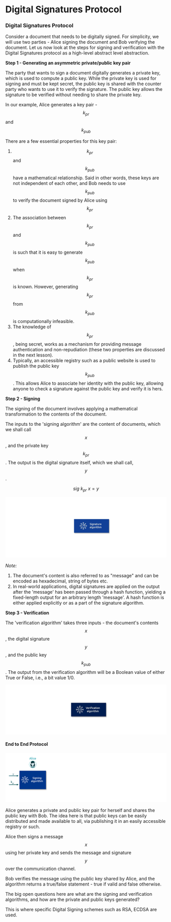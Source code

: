 # Digital Signatures Protocol

### Digital Signatures Protocol

Consider a document that needs to be digitally signed. For simplicity, we will use two parties - Alice signing the document and Bob verifying the document. Let us now look at the steps for signing and verification with the Digital Signatures protocol as a high-level abstract level abstraction.

**Step 1 - Generating an asymmetric private/public key pair**

The party that wants to sign a document digitally generates a private key, which is used to compute a public key. While the private key is used for signing and must be kept secret, the public key is shared with the counter party who wants to use it to verify the signature. The public key allows the signature to be verified without needing to share the private key.

In our example, Alice generates a key pair - $$k_{pr}$$and $$k_{pub}$$

There are a few essential properties for this key pair:

1. $$k_{pr}$$ and $$k_{pub}$$ have a mathematical relationship. Said in other words, these keys are not independent of each other, and Bob needs to use $$k_{pub}$$ to verify the document signed by Alice using $$k_{pr}$$
2. The association between $$k_{pr}$$ and $$k_{pub}$$ is such that it is easy to generate $$k_{pub}$$ when $$k_{pr}$$ is known. However, generating $$k_{pr}$$ from $$k_{pub}$$ is computationally infeasible.&#x20;
3. The knowledge of $$k_{pr}$$, being secret, works as a mechanism for providing message authentication and non-repudiation (these two properties are discussed in the next lesson).
4. Typically, an accessible registry such as a public website is used to publish the public key $$k_{pub}$$. This allows Alice to associate her identity with the public key, allowing anyone to check a signature against the public key and verify it is hers.

**Step 2 - Signing**&#x20;

The signing of the document involves applying a mathematical transformation to the contents of the document.

The inputs to the 'signing algorithm' are the content of documents, which we shall call $$x$$, and the private key $$k_{pr}$$. The output is the digital signature itself, which we shall call, $$y$$.

$$sig \ k_{pr}\ x = y$$&#x20;

![](../.gitbook/assets/BSVA-DigitalSignatures-Chapter1-Image001.gif)

_Note:_

1. The document's content is also referred to as "message" and can be encoded as hexadecimal, string of bytes etc.
2. In real-world applications, digital signatures are applied on the output after the 'message' has been passed through a hash function, yielding a fixed-length output for an arbitrary length 'message'. A hash function is either applied explicitly or as a part of the signature algorithm.

**Step 3 - Verification**

The 'verification algorithm' takes three inputs - the document's contents $$x$$, the digital signature $$y$$, and the public key $$k_{pub}$$. The output  from the verification algorithm will be a Boolean value of either True or False, i.e., a bit value 1/0.

![](../.gitbook/assets/BSVA-DigitalSignatures-Chapter1-Image002.gif)

#### End to End Protocol

![](../.gitbook/assets/BSVA-DigitalSignatures-Chapter1-Image003.gif)

Alice generates a private and public key pair for herself and shares the public key with Bob. The idea here is that public keys can be easily distributed and made available to all, via publishing it in an easily accessible registry or such.

Alice then signs a message $$x$$ using her private key and sends the message and signature $$y$$ over the communication channel.

Bob verifies the message using the public key shared by Alice, and the algorithm returns a true/false statement - true if valid and false otherwise.

The big open questions here are what are the signing and verification algorithms, and how are the private and public keys generated?&#x20;

This is where specific Digital Signing schemes such as RSA, ECDSA are used.
